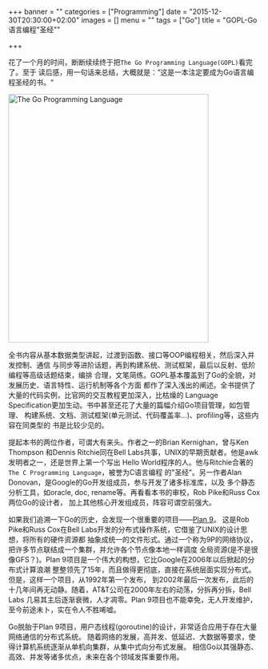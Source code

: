 +++
banner = ""
categories = ["Programming"]
date = "2015-12-30T20:30:00+02:00"
images = []
menu = ""
tags = ["Go"]
title = "GOPL-Go语言编程\"圣经\""

+++

花了一个月的时间，断断续续终于把`The Go Programming Language(GOPL)`看完了。至于
读后感，用一句话来总结，大概就是：”这是一本注定要成为Go语言编程圣经的书。“

<!--more-->

<img src="/images/cover.png" width="400" height="496" title="The Go Programming Language" alt="The Go Programming Language">

全书内容从基本数据类型讲起，过渡到函数、接口等OOP编程相关，然后深入并发控制、通信
与同步等进阶话题，再到构建系统、测试框架，最后以反射、低阶编程等高级话题结束，编排
合理，文笔简练。GOPL基本覆盖到了Go的全貌，对发展历史、语言特性、运行机制等各个方面
都作了深入浅出的阐述。全书提供了大量的代码实例，比官网的交互教程更加深入，比枯燥的
Language Specification更加生动。书中甚至还花了大量的篇幅介绍Go项目管理，如包管理、
构建系统、文档、测试框架(单元测试、代码覆盖率...)、profiling等，这些内容在同类型的
书是比较少见的。

提起本书的两位作者，可谓大有来头。作者之一的Brian Kernighan，曾与Ken Thompson
和Dennis Ritchie同在Bell Labs共事，UNIX的早期贡献者。他是awk发明者之一，还是世界上第一个写出
Hello World程序的人。他与Ritchie合著的`The C Programming Language`，被誉为C语言编程
的"圣经"。另一作者Alan Donovan，是Google的Go开发组成员，参与开发了诸多标准库，以及
多个静态分析工具，如oracle, doc, rename等。再看看本书的审校，Rob Pike和Russ Cox两位Go的设计者，
加上其他核心开发组成员，阵容可谓空前强大。

如果我们追溯一下Go的历史，会发现一个很重要的项目——[Plan 9](http://plan9.bell-labs.com/plan9/)。
这是Rob Pike和Russ Cox在Bell Labs开发的分布式操作系统，它借鉴了UNIX的设计思想，将所有的硬件资源都
抽象成统一的文件形式。通过一个称为9P的网络协议，把许多节点联结成一个集群，并允许各个节点像本地一样调度
全局资源(是不是很像GFS？)。Plan 9项目是一个伟大的构想，它比Google在2006年以后掀起的分布式计算浪潮
整整领先了15年，而且做得更彻底，直接在系统层面实现分布式。但是，这样一个项目，从1992年第一个发布，
到2002年最后一次发布，此后的十几年间再无动静。随着，AT&T公司在2000年左右的动荡，分拆再分拆，Bell Labs
几易其主后逐渐衰微，人才凋零。Plan 9项目也不能幸免，无人开发维护，至今前途未卜，实在令人不胜唏嘘。

Go脱胎于Plan 9项目，用户态线程(goroutine)的设计，非常适合应用于存在大量网络通信的分布式系统。
随着网络的发展，高并发、低延迟、大数据等要求，使得计算机系统逐渐从单机向集群，从集中式向分布式发展。
相信Go以其强静态、高效、并发等诸多优点，未来在各个领域发挥重要作用。
